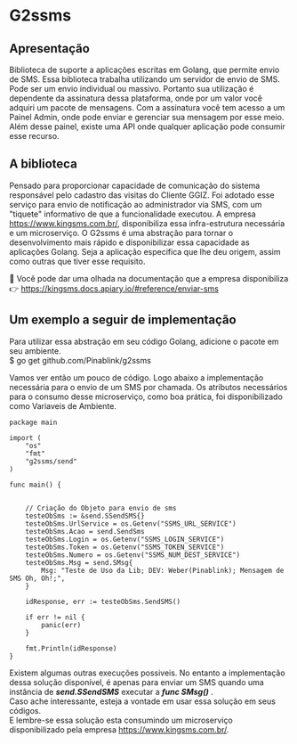 # G2ssms

## Apresentação
Biblioteca de suporte a aplicações escritas em Golang, que permite envio de SMS. Essa biblioteca trabalha utilizando um servidor de envio de SMS. Pode ser um envio individual ou massivo. Portanto sua utilização é dependente da assinatura dessa plataforma, onde por um valor você adquiri um pacote de mensagens. Com a assinatura você tem acesso a um Painel Admin, onde pode enviar e gerenciar sua mensagem por esse meio. Além desse painel, existe uma API onde qualquer aplicação pode consumir esse recurso.  

## A biblioteca
Pensado para proporcionar capacidade de comunicação do sistema responsável pelo cadastro das visitas do Cliente GGIZ. Foi adotado esse serviço para envio de notificação ao administrador via SMS, com um "tiquete" informativo de que a funcionalidade executou. A empresa https://www.kingsms.com.br/, disponibiliza essa infra-estrutura necessária e um microserviço. O G2ssms é uma abstração para tornar o desenvolvimento mais rápido e disponibilizar essa capacidade as aplicações Golang. Seja a aplicação especifica que lhe deu origem, assim como outras que tiver esse requisito.

👀 Você pode dar uma olhada na documentação que a empresa disponibiliza 👉 https://kingsms.docs.apiary.io/#reference/enviar-sms


## Um exemplo a seguir de implementação
Para utilizar essa abstração em seu código Golang, adicione o pacote em seu ambiente.
<br>
$ go get github.com/Pinablink/g2ssms

Vamos ver então um pouco de código. Logo abaixo a implementação necessária para o envio de um SMS por chamada. Os atributos necessários para o consumo desse microserviço, como boa prática, foi disponibilizado como Variaveis de Ambiente.

```
package main

import (
	"os"
	"fmt"
    "g2ssms/send"  
)

func main() {
    
	
	// Criação do Objeto para envio de sms
	testeObSms := &send.SSendSMS{}
	testeObSms.UrlService = os.Getenv("SSMS_URL_SERVICE")
	testeObSms.Acao = send.SendSms
	testeObSms.Login = os.Getenv("SSMS_LOGIN_SERVICE")
	testeObSms.Token = os.Getenv("SSMS_TOKEN_SERVICE")
	testeObSms.Numero = os.Getenv("SSMS_NUM_DEST_SERVICE")
	testeObSms.Msg = send.SMsg{
		Msg: "Teste de Uso da Lib; DEV: Weber(Pinablink); Mensagem de SMS Oh, Oh!;",
	}

	idResponse, err := testeObSms.SendSMS()

	if err != nil {
		panic(err)
	}

	fmt.Println(idResponse)
}

```
Existem algumas outras execuções possiveis. No entanto a implementação dessa solução disponível, é apenas para enviar um SMS quando uma instância de ***send.SSendSMS*** executar a ***func SMsg()*** .
<br>
Caso ache interessante, esteja a vontade em usar essa solução em seus códigos. 
<br>
E lembre-se essa solução esta consumindo um microserviço disponibilizado pela empresa https://www.kingsms.com.br/.
<br>
